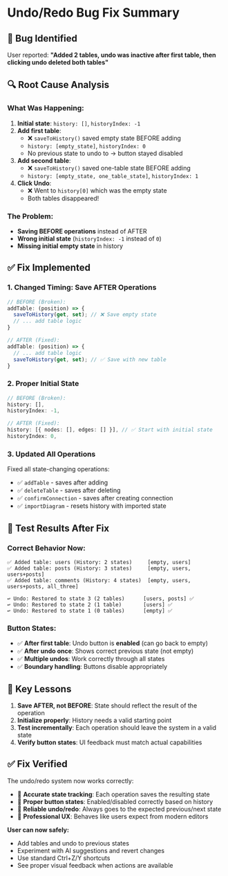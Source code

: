 # Undo/Redo Bug Fix Summary

## 🐛 **Bug Identified**
User reported: **"Added 2 tables, undo was inactive after first table, then clicking undo deleted both tables"**

## 🔍 **Root Cause Analysis**

### **What Was Happening:**
1. **Initial state**: `history: []`, `historyIndex: -1`
2. **Add first table**: 
   - ❌ `saveToHistory()` saved empty state BEFORE adding
   - `history: [empty_state]`, `historyIndex: 0` 
   - No previous state to undo to → button stayed disabled
3. **Add second table**:
   - ❌ `saveToHistory()` saved one-table state BEFORE adding
   - `history: [empty_state, one_table_state]`, `historyIndex: 1`
4. **Click Undo**:
   - ❌ Went to `history[0]` which was the empty state
   - Both tables disappeared!

### **The Problem:**
- **Saving BEFORE operations** instead of AFTER
- **Wrong initial state** (`historyIndex: -1` instead of `0`)
- **Missing initial empty state** in history

## ✅ **Fix Implemented**

### **1. Changed Timing: Save AFTER Operations**
```typescript
// BEFORE (Broken):
addTable: (position) => {
  saveToHistory(get, set); // ❌ Save empty state
  // ... add table logic
}

// AFTER (Fixed):
addTable: (position) => {
  // ... add table logic
  saveToHistory(get, set); // ✅ Save with new table
}
```

### **2. Proper Initial State**
```typescript
// BEFORE (Broken):
history: [],
historyIndex: -1,

// AFTER (Fixed):
history: [{ nodes: [], edges: [] }], // ✅ Start with initial state
historyIndex: 0,
```

### **3. Updated All Operations**
Fixed all state-changing operations:
- ✅ `addTable` - saves after adding
- ✅ `deleteTable` - saves after deleting  
- ✅ `confirmConnection` - saves after creating connection
- ✅ `importDiagram` - resets history with imported state

## 🧪 **Test Results After Fix**

### **Correct Behavior Now:**
```
✅ Added table: users (History: 2 states)     [empty, users]
✅ Added table: posts (History: 3 states)     [empty, users, users+posts]  
✅ Added table: comments (History: 4 states)  [empty, users, users+posts, all_three]

↩️ Undo: Restored to state 3 (2 tables)      [users, posts] ✅
↩️ Undo: Restored to state 2 (1 table)       [users] ✅  
↩️ Undo: Restored to state 1 (0 tables)      [empty] ✅
```

### **Button States:**
- ✅ **After first table**: Undo button is **enabled** (can go back to empty)
- ✅ **After undo once**: Shows correct previous state (not empty)
- ✅ **Multiple undos**: Work correctly through all states
- ✅ **Boundary handling**: Buttons disable appropriately

## 🎯 **Key Lessons**

1. **Save AFTER, not BEFORE**: State should reflect the result of the operation
2. **Initialize properly**: History needs a valid starting point
3. **Test incrementally**: Each operation should leave the system in a valid state
4. **Verify button states**: UI feedback must match actual capabilities

## ✅ **Fix Verified**

The undo/redo system now works correctly:
- 🎯 **Accurate state tracking**: Each operation saves the resulting state
- 🔘 **Proper button states**: Enabled/disabled correctly based on history
- 🔄 **Reliable undo/redo**: Always goes to the expected previous/next state
- 🚀 **Professional UX**: Behaves like users expect from modern editors

**User can now safely:**
- Add tables and undo to previous states
- Experiment with AI suggestions and revert changes
- Use standard Ctrl+Z/Y shortcuts
- See proper visual feedback when actions are available